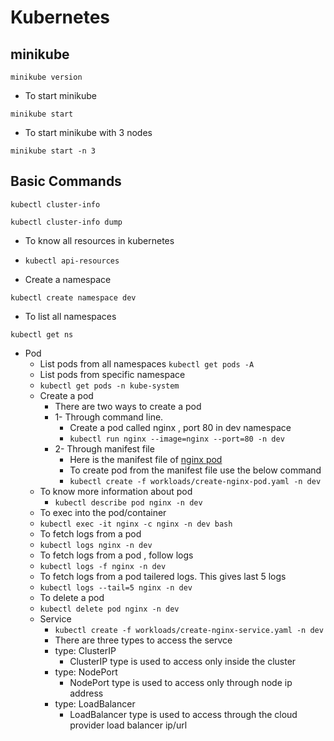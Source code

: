 # Kubernetes

## minikube 

```minikube version```

- To start minikube

```minikube start```

- To start minikube with 3 nodes

```minikube start -n 3```

## Basic Commands

```kubectl cluster-info```

```kubectl cluster-info dump```

- To know all resources in kubernetes
- ```kubectl api-resources```

- Create a namespace

```kubectl create namespace dev```

- To list all namespaces

```kubectl get ns```

- Pod
  - List pods from all namespaces
   ```kubectl get pods -A```
   - List pods from specific namespace
   - ```kubectl get pods -n kube-system```
  - Create a pod
    - There are two ways to create a pod
    - 1- Through command line.
      - Create a pod called nginx , port 80 in dev namespace
      - ```kubectl run nginx --image=nginx --port=80 -n dev```
    - 2- Through manifest file
      - Here is the manifest file of [nginx pod](workloads/create-nginx-pod.yaml)
      - To create pod from the manifest file use the below command
      - ```kubectl create -f workloads/create-nginx-pod.yaml -n dev```
  - To know more information about pod
    - ```kubectl describe pod nginx -n dev```
  - To exec into the pod/container
  - ```kubectl exec -it nginx -c nginx -n dev bash```
  - To fetch logs from a pod
  - ```kubectl logs nginx -n dev```
  - To fetch logs from a pod , follow logs
  - ```kubectl logs -f nginx -n dev```
  - To fetch logs from a pod tailered logs. This gives last 5 logs
  - ```kubectl logs --tail=5 nginx -n dev```
  - To delete a pod
  - ```kubectl delete pod nginx -n dev```
  - Service
    - ```kubectl create -f workloads/create-nginx-service.yaml -n dev```
    - There are three types to access the servce
    - type: ClusterIP
      - ClusterIP type is used to access only inside the cluster
    - type: NodePort
      - NodePort type is used to access only through node ip address
    - type: LoadBalancer
      - LoadBalancer type is used to access through the cloud provider load balancer ip/url